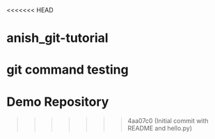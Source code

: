 <<<<<<< HEAD
# anish_git-tutorial
git command testing
=======
# Demo Repository
>>>>>>> 4aa07c0 (Initial commit with README and hello.py)
